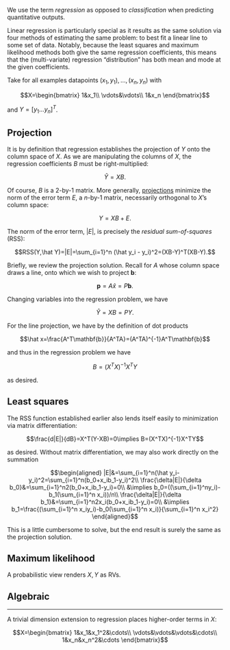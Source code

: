 We use the term *regression* as opposed to *classification* when predicting quantitative outputs.

Linear regression is particularly special as it results as the same solution via four methods of estimating the same problem: to best fit a linear line to some set of data. Notably, because the least squares and maximum likelihood methods both give the same regression coefficients, this means that the (multi-variate) regression “distribution” has both mean and mode at the given coefficients.

Take for all examples datapoints $(x_1,y_1),\ldots,(x_n,y_n)$ with

$$X=\begin{bmatrix}
1&x_1\\
\vdots&\vdots\\
1&x_n
\end{bmatrix}$$

and $Y=[y_1 \ldots y_n]^T$.

## Projection

It is by definition that regression establishes the projection of $Y$ onto the column space of $X$. As we are manipulating the columns of $X$, the regression coefficients $B$ must be right-multiplied:

$$\hat Y=XB.$$

Of course, $B$ is a $2$-by-$1$ matrix. More generally, [projections](projection-matrices) minimize the norm of the error term $E$, a $n$-by-$1$ matrix, necessarily orthogonal to $X$’s column space:

$$Y=XB+E.$$

The norm of the error term, $|E|$, is precisely the *residual sum-of-squares* (RSS):

$$RSS(Y,\hat Y)=|E|=\sum_{i=1}^n (\hat y_i - y_i)^2=(XB-Y)^T(XB-Y).$$

Briefly, we review the projection solution. Recall for $A$ whose column space draws a line, onto which we wish to project $\mathbf{b}$:

$$\mathbf{p}=A\hat x=P\mathbf{b}.$$

Changing variables into the regression problem, we have

$$\hat Y=XB=PY.$$

For the line projection, we have by the definition of dot products

$$\hat x=\frac{A^T\mathbf{b}}{A^TA}=(A^TA)^{-1}A^T\mathbf{b}$$

and thus in the regression problem we have

$$B=(X^TX)^{-1}X^TY$$

as desired.

## Least squares

The RSS function established earlier also lends itself easily to minimization via matrix differentiation:

$$\frac{d|E|}{dB}=X^T(Y-XB)=0\implies B=(X^TX)^{-1}X^TY$$

as desired. Without matrix differentiation, we may also work directly on the summation

$$\begin{aligned}
|E|&=\sum_{i=1}^n(\hat y_i-y_i)^2=\sum_{i=1}^n(b_0+x_ib_1-y_i)^2\\
\frac{\delta|E|}{\delta b_0}&=\sum_{i=1}^n2(b_0+x_ib_1-y_i)=0\\
&\implies b_0=((\sum_{i=1}^ny_i)-b_1(\sum_{i=1}^n x_i))/n\\
\frac{\delta|E|}{\delta b_1}&=\sum_{i=1}^n2x_i(b_0+x_ib_1-y_i)=0\\
&\implies b_1=\frac{(\sum_{i=1}^n x_iy_i)-b_0(\sum_{i=1}^n x_i)}{\sum_{i=1}^n x_i^2}
\end{aligned}$$

This is a little cumbersome to solve, but the end result is surely the same as the projection solution.

## Maximum likelihood

A probabilistic view renders $X,Y$ as RVs.

## Algebraic

---

A trivial dimension extension to regression places higher-order terms in $X$:

$$X=\begin{bmatrix}
1&x_1&x_1^2&\cdots\\
\vdots&\vdots&\vdots&\cdots\\
1&x_n&x_n^2&\cdots
\end{bmatrix}$$

